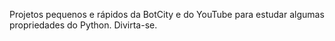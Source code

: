 Projetos pequenos e rápidos da BotCity e do YouTube para estudar algumas propriedades do Python. Divirta-se.
